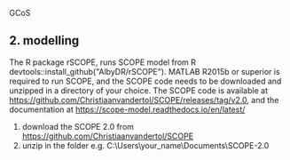 GCoS

## 2. modelling

The R package rSCOPE, runs SCOPE model from R devtools::install_github("AlbyDR/rSCOPE"). MATLAB R2015b or superior is required to run SCOPE, and the SCOPE code needs to be downloaded and unzipped in a directory of your choice. The SCOPE code is available at https://github.com/Christiaanvandertol/SCOPE/releases/tag/v2.0, and the documentation at https://scope-model.readthedocs.io/en/latest/

1) download the SCOPE 2.0 from https://github.com/Christiaanvandertol/SCOPE
2) unzip in the folder e.g. C:\Users\your_name\Documents\SCOPE-2.0
